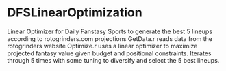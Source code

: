 # DFSLinearOptimization
Linear Optimizer for Daily Fanstasy Sports to generate the best 5 lineups according to rotogrinders.com projections
GetData.r reads data from the rotogrinders website
Optimize.r uses a linear optimizer to maximize projected fantasy value given budget and positional constraints. Iterates through 5 times with some tuning to diversify and select the 5 best lineups.
